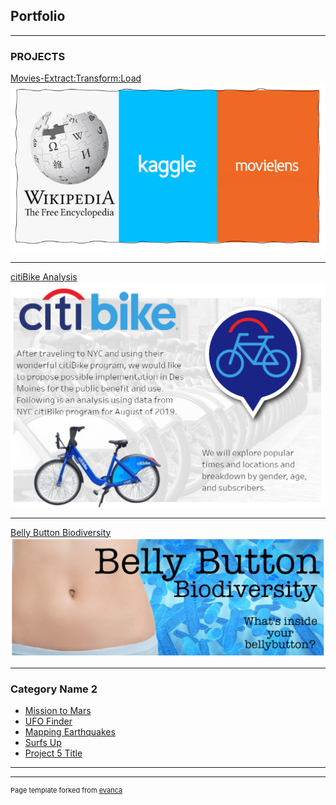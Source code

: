 ## Portfolio

---

### PROJECTS 

[Movies-Extract:Transform:Load](https://github.com/boyerjason700/MoviesETL)
<img src="images/Movies.PNG?raw=true"/>

---
[citiBike Analysis](https://boyerjason700.github.io/Bike_Sharing/)
<img src="images/citi.PNG?raw=true"/>

---
[Belly Button Biodiversity](https://boyerjason700.github.io/Belly_Button_Biodiversity/)
<img src="images/bbb.PNG?raw=true"/>

---

### Category Name 2

- [Mission to Mars](https://github.com/boyerjason700/Mission_to_Mars)
- [UFO Finder](https://boyerjason700.github.io/UFOs/)
- [Mapping Earthquakes](https://github.com/boyerjason700/Mapping_Earthquakes)
- [Surfs Up](https://github.com/boyerjason700/Surfs_up)
- [Project 5 Title](http://example.com/)

---




---
<p style="font-size:11px">Page template forked from <a href="https://github.com/evanca/quick-portfolio">evanca</a></p>
<!-- Remove above link if you don't want to attibute -->
